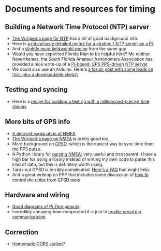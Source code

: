# Documents and resources for timing

## Building a Network Time Protocol (NTP) server

- [The Wikipedia page for NTP](https://en.m.wikipedia.org/wiki/Network_Time_Protocol) has a lot of good background info.
- Here is [a ridiculously detailed recipe for a stratum 1 NTP server on a Pi](https://www.satsignal.eu/ntp/Raspberry-Pi-NTP.html).
- And a [slightly more lightweight recipe](https://www.satsignal.eu/ntp/Raspberry-Pi-quickstart.html) from the same guy
- Would you have expected Florida Man to be helpful here? Me neither. Nevertheless, the South Florida Amateur Astronomers Association has provided a nice write-up of a [Pi-based, GPS PPS-driven NTP server](https://www.slsmk.com/how-to-setup-a-gps-pps-ntp-time-server-on-raspberry-pi/)
- We could also use an Arduino. Here's [a forum post with some leads on that, plus a downloadable sketch](https://forum.arduino.cc/index.php?topic=197870.0)

## Testing and syncing
- Here is a [recipe for building a test rig with a millisecond-precise time display](https://www.instructables.com/id/High-speed-Clock-for-Slow-motion-Videos/)

## More bits of GPS info
- [A detailed explanation of NMEA](http://www.gpsinformation.org/dale/nmea.htm)
- [The Wikipedia page on NMEA](https://en.wikipedia.org/wiki/NMEA_0183) is pretty good too.
- More background on [GPSD](https://ozzmaker.com/using-python-with-a-gps-receiver-on-a-raspberry-pi/), which is the easiest way to sync time from the PPS pulse.
- A Python library for [parsing NMEA](https://github.com/Knio/pynmea2); very useful and transparent. I have a high bar for using a library instead of writing my own code to parse this kind of data, but this is definitely worth using.
- Turns out GPSD is terribly complicated. [Here's a FAQ](https://gpsd.gitlab.io/gpsd/faq.html#raspberry) that might help.
- And a great writeup on PPP that includes some discussion of [how to control the ublox from GPSD tools](https://gpsd.gitlab.io/gpsd/ppp-howto.html)

## Hardware and wiring
- [Good diagrams of Pi Zero pinouts](https://pi4j.com/1.2/pins/model-zero-rev1.html)
- Incredibly annoying how compicated it is just to [enable serial pin communicatcion](https://learn.adafruit.com/raspberry-pi-zero-creation/enable-uart).

## Correction
- [Homemade CORS station](https://community.st.com/s/feed/0D50X0000AIcbSLSQZ)?
